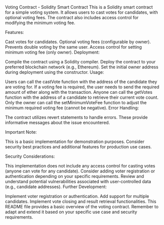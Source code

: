 Voting Contract - Solidity Smart Contract
This is a Solidity smart contract for a simple voting system. It allows users to cast votes for candidates, with optional voting fees. The contract also includes access control for modifying the minimum voting fee.

Features:

Cast votes for candidates.
Optional voting fees (configurable by owner).
Prevents double voting by the same user.
Access control for setting minimum voting fee (only owner).
Deployment:

Compile the contract using a Solidity compiler.
Deploy the contract to your preferred blockchain network (e.g., Ethereum).
Set the initial owner address during deployment using the constructor.
Usage:

Users can call the castVote function with the address of the candidate they are voting for.
If a voting fee is required, the user needs to send the required amount of ether along with the transaction.
Anyone can call the getVotes function with the address of a candidate to retrieve their current vote count.
Only the owner can call the setMinimumVoteFee function to adjust the minimum required voting fee (cannot be negative).
Error Handling:

The contract utilizes revert statements to handle errors. These provide informative messages about the issue encountered.

Important Note:

This is a basic implementation for demonstration purposes. Consider security best practices and additional features for production use cases.

Security Considerations:

This implementation does not include any access control for casting votes (anyone can vote for any candidate).
Consider adding voter registration or authentication depending on your specific requirements.
Review and understand potential vulnerabilities associated with user-controlled data (e.g., candidate addresses).
Further Development:

Implement voter registration or authentication.
Add support for multiple candidates.
Implement vote closing and result retrieval functionalities.
This README file provides a basic overview of the voting contract. Remember to adapt and extend it based on your specific use case and security requirements.

